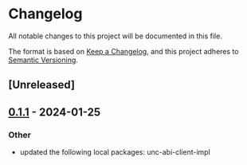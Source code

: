 # Changelog
All notable changes to this project will be documented in this file.

The format is based on [Keep a Changelog](https://keepachangelog.com/en/1.0.0/),
and this project adheres to [Semantic Versioning](https://semver.org/spec/v2.0.0.html).

## [Unreleased]

## [0.1.1](https://github.com/near/unc-abi-client-rs/compare/unc-abi-client-macros-v0.1.0...unc-abi-client-macros-v0.1.1) - 2024-01-25

### Other
- updated the following local packages: unc-abi-client-impl
